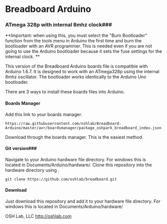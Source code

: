 # Breadboard Arduino
### ATmega 328p with internal 8mhz clock###

**Important: when using this, you must select the "Burn Bootloader" function from the tools menu in Arduino the first time and burn the bootloader with an AVR programmer. This is needed even if you are not going to use the Arduino bootloader because it sets the fuse settings for the internal clock. **

This version of the Breadboard Arduino boards file is compatible with Arduino 1.6.7. It is designed to work with an ATmega328p using the internal 8mhz oscillator. The bootloader works identically to the Arduino Uno bootloader.

There are 3 ways to install these boards files into Arduino.


#### Boards Manager ####

Add this link to your boards manager. 

```
https://raw.githubusercontent.com/oshlab/Breadboard-Arduino/master/avr/boardsmanager/package_oshpark_breadboard_index.json
```
Download through the boards manager. This is the easiest method.

#### Git version###
Navigate to your Arduino hardware file directory. For windows this is located in Documents/Arduino/hardware/. Clone this repository into the hardware directory using .

```
git clone https://github.com/oshlab/breadboard.git
```

#### Download ####
Just download this repository and add it to your hardware file directory. For windows this is located in Documents/Arduino/hardware/



OSH Lab, LLC
http://oshlab.com


